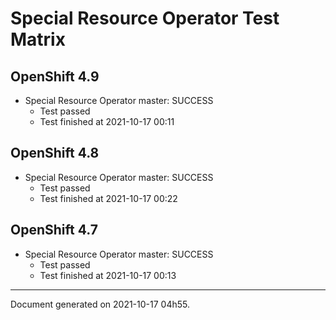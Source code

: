 
Special Resource Operator Test Matrix
=====================================

OpenShift 4.9
-------------


* Special Resource Operator master: SUCCESS
  - Test passed
  - Test finished at 2021-10-17 00:11

OpenShift 4.8
-------------


* Special Resource Operator master: SUCCESS
  - Test passed
  - Test finished at 2021-10-17 00:22

OpenShift 4.7
-------------


* Special Resource Operator master: SUCCESS
  - Test passed
  - Test finished at 2021-10-17 00:13


---
Document generated on 2021-10-17 04h55.
